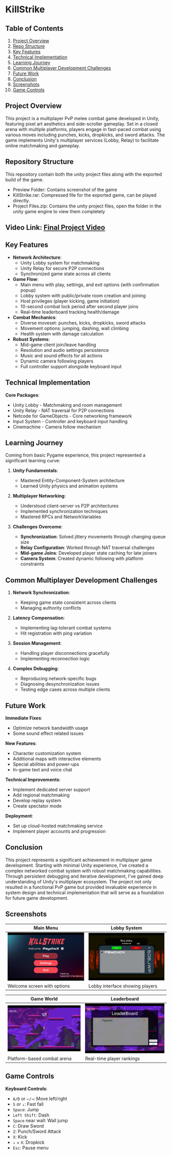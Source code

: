 # KillStrike

## Table of Contents

1. [Project Overview](#project-overview)
2. [Repo Structure](#repo-structure)
3. [Key Features](#key-features)
4. [Technical Implementation](#technical-implementation)
5. [Learning Journey](#learning-journey)
6. [Common Multiplayer Development Challenges](#common-multiplayer-development-challenges)
7. [Future Work](#future-work)
8. [Conclusion](#conclusion)
9. [Screenshots](#screenshots)
10. [Game Controls](#game-controls)

## Project Overview <a name="project-overview"></a>

This project is a multiplayer PvP melee combat game developed in Unity, featuring pixel art aesthetics and side-scroller gameplay. Set in a closed arena with multiple platforms, players engage in fast-paced combat using various moves including punches, kicks, dropkicks, and sword attacks. The game implements Unity's multiplayer services (Lobby, Relay) to facilitate online matchmaking and gameplay.

## Repository Structure <a name="repo-structure"></a>

This repository contain both the unity project files along with the exported build of the game.
- Preview Folder: Contains screenshot of the game
- KillStrike.rar: Compressed file for the exported game, can be played directly.
- Project Files.zip: Contains the unity project files, open the folder in the unity game engine to view them completely

## Video Link: [Final Project Video](https://drive.google.com/file/d/1tyWNMLhqRHEYJbr6KxhrBrnC0VKBdrbi/view?usp=sharing)

## Key Features <a name="key-features"></a>

-   **Network Architecture**:
    -   Unity Lobby system for matchmaking
    -   Unity Relay for secure P2P connections
    -   Synchronized game state across all clients
-   **Game Flow**:
    -   Main menu with play, settings, and exit options (with confirmation popup)
    -   Lobby system with public/private room creation and joining
    -   Host privileges (player kicking, game initiation)
    -   10-second combat lock period after second player joins
    -   Real-time leaderboard tracking health/damage
-   **Combat Mechanics**:
    -   Diverse moveset: punches, kicks, dropkicks, sword attacks
    -   Movement options: jumping, dashing, wall climbing
    -   Health system with damage calculation
-   **Robust Systems**:
    -   Mid-game client join/leave handling
    -   Resolution and audio settings persistence
    -   Music and sound effects for all actions
    -   Dynamic camera following players
    -   Full controller support alongside keyboard input

## Technical Implementation <a name="technical-implementation"></a>

**Core Packages**:

-   Unity Lobby - Matchmaking and room management
-   Unity Relay - NAT traversal for P2P connections
-   Netcode for GameObjects - Core networking framework
-   Input System - Controller and keyboard input handling
-   Cinemachine - Camera follow mechanism

## Learning Journey <a name="learning-journey"></a>

Coming from basic Pygame experience, this project represented a significant learning curve:

1. **Unity Fundamentals**:

    - Mastered Entity-Component-System architecture
    - Learned Unity physics and animation systems

2. **Multiplayer Networking**:

    - Understood client-server vs P2P architectures
    - Implemented synchronization techniques
    - Mastered RPCs and NetworkVariables

3. **Challenges Overcome**:
    - **Synchronization**: Solved jittery movements through changing queue size
    - **Relay Configuration**: Worked through NAT traversal challenges
    - **Mid-game Joins**: Developed player state caching for late joiners
    - **Camera System**: Created dynamic following with platform constraints

## Common Multiplayer Development Challenges <a name="common-multiplayer-development-challenges"></a>

1. **Network Synchronization**:

    - Keeping game state consistent across clients
    - Managing authority conflicts

2. **Latency Compensation**:

    - Implementing lag-tolerant combat systems
    - Hit registration with ping variation

3. **Session Management**:

    - Handling player disconnections gracefully
    - Implementing reconnection logic

4. **Complex Debugging**:
    - Reproducing network-specific bugs
    - Diagnosing desynchronization issues
    - Testing edge cases across multiple clients

## Future Work <a name="future-work"></a>

**Immediate Fixes**:

-   Optimize network bandwidth usage
-   Some sound effect related issues

**New Features**:

-   Character customization system
-   Additional maps with interactive elements
-   Special abilities and power-ups
-   In-game text and voice chat

**Technical Improvements**:

-   Implement dedicated server support
-   Add regional matchmaking
-   Develop replay system
-   Create spectator mode

**Deployment**:

-   Set up cloud-hosted matchmaking service
-   Implement player accounts and progression

## Conclusion <a name="conclusion"></a>

This project represents a significant achievement in multiplayer game development. Starting with minimal Unity experience, I've created a complex networked combat system with robust matchmaking capabilities. Through persistent debugging and iterative development, I've gained deep understanding of Unity's multiplayer ecosystem. The project not only resulted in a functional PvP game but provided invaluable experience in system design and technical implementation that will serve as a foundation for future game development.

## Screenshots <a name="screenshots"></a>

| **Main Menu**                      | **Lobby System**                |
| ---------------------------------- | ------------------------------- |
| ![Main Menu](Preview/mainmenu.png) | ![Lobby](Preview/lobby.png)     |
| Welcome screen with options        | Lobby interface showing players |

| **Game World**                       | **Leaderboard**                         |
| ------------------------------------ | --------------------------------------- |
| ![Game World](Preview/gameworld.png) | ![Leaderboard](Preview/leaderboard.png) |
| Platform-based combat arena          | Real-time player rankings               |

## Game Controls <a name="game-controls"></a>

**Keyboard Controls**:

-   `A/D` or `←/→`: Move left/right
-   `S` or `↓`: Fast fall
-   `Space`: Jump
-   `Left Shift`: Dash
-   `Space` near wall: Wall jump
-   `C`: Draw Sword
-   `Z`: Punch/Sword Attack
-   `X`: Kick
-   `↓` + `X`: Dropkick
-   `Esc`: Pause menu

